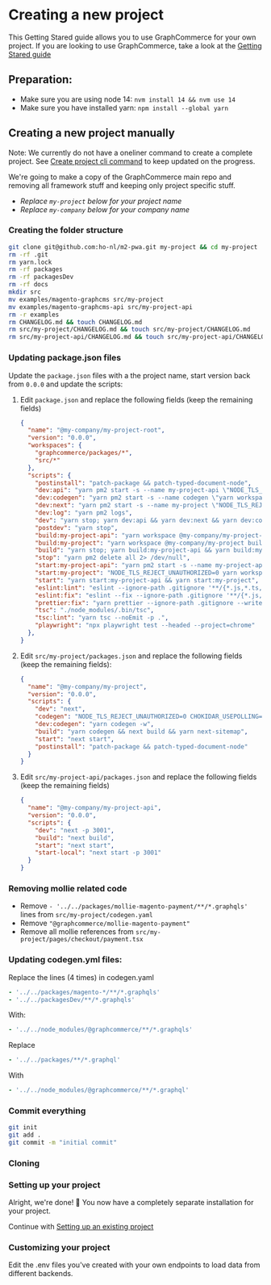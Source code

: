 # Creating a new project

This Getting Stared guide allows you to use GraphCommerce for your own project.
If you are looking to use GraphCommerce, take a look at the
[Getting Stared guide](./getting-started.md)

## Preparation:

- Make sure you are using node 14: `nvm install 14 && nvm use 14`
- Make sure you have installed yarn: `npm install --global yarn`

## Creating a new project manually

Note: We currently do not have a oneliner command to create a complete project.
See [Create project cli command](https://github.com/ho-nl/m2-pwa/issues/1174) to
keep updated on the progress.

We're going to make a copy of the GraphCommerce main repo and removing all
framework stuff and keeping only project specific stuff.

- _Replace `my-project` below for your project name_
- _Replace `my-company` below for your company name_

### Creating the folder structure

```bash
git clone git@github.com:ho-nl/m2-pwa.git my-project && cd my-project
rm -rf .git
rm yarn.lock
rm -rf packages
rm -rf packagesDev
rm -rf docs
mkdir src
mv examples/magento-graphcms src/my-project
mv examples/magento-graphcms-api src/my-project-api
rm -r examples
rm CHANGELOG.md && touch CHANGELOG.md
rm src/my-project/CHANGELOG.md && touch src/my-project/CHANGELOG.md
rm src/my-project-api/CHANGELOG.md && touch src/my-project-api/CHANGELOG.md
```

### Updating package.json files

Update the `package.json` files with a the project name, start version back from
`0.0.0` and update the scripts:

1. Edit `package.json` and replace the following fields (keep the remaining
   fields)

   ```json
   {
     "name": "@my-company/my-project-root",
     "version": "0.0.0",
     "workspaces": {
       "graphcommerce/packages/*",
       "src/*"
     },
     "scripts": {
       "postinstall": "patch-package && patch-typed-document-node",
       "dev:api": "yarn pm2 start -s --name my-project-api \"NODE_TLS_REJECT_UNAUTHORIZED=0 yarn workspace @my-company/my-project-api dev \" && sleep 5",
       "dev:codegen": "yarn pm2 start -s --name codegen \"yarn workspace @my-company/my-project dev:codegen \"",
       "dev:next": "yarn pm2 start -s --name my-project \"NODE_TLS_REJECT_UNAUTHORIZED=0 yarn workspace @my-company/my-project dev\"",
       "dev:log": "yarn pm2 logs",
       "dev": "yarn stop; yarn dev:api && yarn dev:next && yarn dev:codegen && yarn dev:log",
       "postdev": "yarn stop",
       "build:my-project-api": "yarn workspace @my-company/my-project-api build && yarn start:my-project-api",
       "build:my-project": "yarn workspace @my-company/my-project build",
       "build": "yarn stop; yarn build:my-project-api && yarn build:my-project; yarn stop",
       "stop": "yarn pm2 delete all 2> /dev/null",
       "start:my-project-api": "yarn pm2 start -s --name my-project-api \"NODE_TLS_REJECT_UNAUTHORIZED=0 yarn workspace @my-company/my-project-api start-local\" && sleep 2",
       "start:my-project": "NODE_TLS_REJECT_UNAUTHORIZED=0 yarn workspace @my-company/my-project start",
       "start": "yarn start:my-project-api && yarn start:my-project",
       "eslint:lint": "eslint --ignore-path .gitignore '**/{*.js,*.ts,*.tsx}'",
       "eslint:fix": "eslint --fix --ignore-path .gitignore '**/{*.js,*.ts,*.tsx}'",
       "prettier:fix": "yarn prettier --ignore-path .gitignore --write '**/*.{ts,tsx,css,html,json}'",
       "tsc": "./node_modules/.bin/tsc",
       "tsc:lint": "yarn tsc --noEmit -p .",
       "playwright": "npx playwright test --headed --project=chrome"
     },
   }
   ```

2. Edit `src/my-project/packages.json` and replace the following fields (keep
   the remaining fields):

   ```json
   {
     "name": "@my-company/my-project",
     "version": "0.0.0",
     "scripts": {
       "dev": "next",
       "codegen": "NODE_TLS_REJECT_UNAUTHORIZED=0 CHOKIDAR_USEPOLLING=0 node -r dotenv/config node_modules/.bin/graphql-codegen",
       "dev:codegen": "yarn codegen -w",
       "build": "yarn codegen && next build && yarn next-sitemap",
       "start": "next start",
       "postinstall": "patch-package && patch-typed-document-node"
     }
   }
   ```

3. Edit `src/my-project-api/packages.json` and replace the following fields
   (keep the remaining fields)

   ```json
   {
     "name": "@my-company/my-project-api",
     "version": "0.0.0",
     "scripts": {
       "dev": "next -p 3001",
       "build": "next build",
       "start": "next start",
       "start-local": "next start -p 3001"
     }
   }
   ```

### Removing mollie related code

- Remove `- '../../packages/mollie-magento-payment/**/*.graphqls'` lines from
  `src/my-project/codegen.yaml`
- Remove `"@graphcommerce/mollie-magento-payment"`
- Remove all mollie references from `src/my-project/pages/checkout/payment.tsx`

### Updating codegen.yml files:

Replace the lines (4 times) in codegen.yaml

```yml
- '../../packages/magento-*/**/*.graphqls'
- '../../packagesDev/**/*.graphqls'
```

With:

```yml
- '../../node_modules/@graphcommerce/**/*.graphqls'
```

Replace

```yml
- '../../packages/**/*.graphql'
```

With

```yml
- '../../node_modules/@graphcommerce/**/*.graphql'
```

### Commit everything

```bash
git init
git add .
git commit -m "initial commit"
```

### Cloning

### Setting up your project

Alright, we're done! 🎉 You now have a completely separate installation for your
project.

Continue with [Setting up an existing project](existing-project.md)

### Customizing your project

Edit the .env files you've created with your own endpoints to load data from
different backends.
